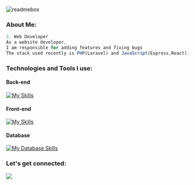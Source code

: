 <br/>![readmebox](https://github.com/rezalastana/rezalastana/assets/38129483/0b1b39d5-276e-4468-bc50-190a7803de9f)


### About Me:

```javascript
1. Web Developer
As a website developer,
I am responsible for adding features and fixing bugs
The stack used recently is PHP(Laravel) and JavaScript(Express,React).
```

### Technologies and Tools I use:

#### Back-end
[![My Skills](https://skillicons.dev/icons?i=php,laravel,nodejs,express,adonis)](https://skillicons.dev)

#### Front-end
[![My Skills](https://skillicons.dev/icons?i=html,css,js,react,tailwind,bootstrap)](https://skillicons.dev)

#### Database
[![My Database Skills](https://skillicons.dev/icons?i=postgres,mysql,mongodb)](https://skillicons.dev)

### Let's get connected:

<p align="">
  <a href="https://www.linkedin.com/in/rezal-astana/" target="_blank">
    <img src="https://skillicons.dev/icons?i=linkedin" />
  </a>
</p>

<!---
rezalastana/rezalastana is a ✨ special ✨ repository because its `README.md` (this file) appears on your GitHub profile.
You can click the Preview link to take a look at your changes.
--->
